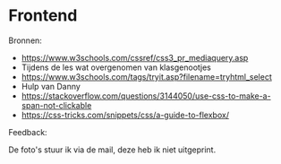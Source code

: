 # Frontend

Bronnen:

- https://www.w3schools.com/cssref/css3_pr_mediaquery.asp
- Tijdens de les wat overgenomen van klasgenootjes
- https://www.w3schools.com/tags/tryit.asp?filename=tryhtml_select
- Hulp van Danny
- https://stackoverflow.com/questions/3144050/use-css-to-make-a-span-not-clickable 
- https://css-tricks.com/snippets/css/a-guide-to-flexbox/

Feedback:

De foto's stuur ik via de mail, deze heb ik niet uitgeprint.
